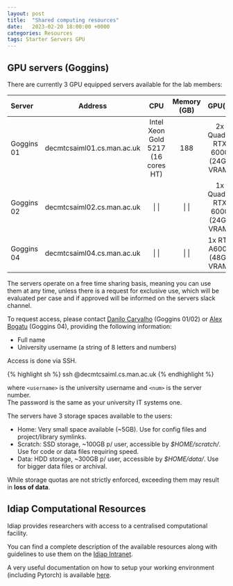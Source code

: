 ```yaml
---
layout: post
title:  "Shared computing resources"
date:   2023-02-20 18:00:00 +0000
categories: Resources
tags: Starter Servers GPU
---
```


## GPU servers (Goggins)

There are currently 3 GPU equipped servers available for the lab members:

| Server | Address | CPU | Memory (GB) | GPU(s) |
| :---- | :----: | :----: | :----: | :----: |
| Goggins 01 | decmtcsaiml01.cs.man.ac.uk | Intel Xeon Gold 5217 (16 cores HT) | 188 | 2x Quadro RTX 6000 (24GB VRAM) |
| Goggins 02 | decmtcsaiml02.cs.man.ac.uk | \| \| | \| \| | 1x Quadro RTX 6000 (24GB VRAM) |
| Goggins 04 | decmtcsaiml04.cs.man.ac.uk | \| \| | \| \| | 1x RTX A6000 (48GB VRAM) |

The servers operate on a free time sharing basis, meaning you can use them at any time, unless there is a request for exclusive use, which will be evaluated per case and if approved will be informed on the servers slack channel.

To request access, please contact [Danilo Carvalho](/people.html#danilo.carvalho) (Goggins 01/02) or [Alex Bogatu](/people.html#alex.bogatu) (Goggins 04), providing the following information:
- Full name
- University username (a string of 8 letters and numbers)

Access is done via SSH. 

{% highlight sh %}
ssh <username>@decmtcsaiml<num>.cs.man.ac.uk
{% endhighlight %}

where `<username>` is the university username and `<num>` is the server number.<br/>
The password is the same as your university IT systems one.

The servers have 3 storage spaces available to the users:

* Home: Very small space available (~5GB). Use for config files and project/library symlinks.
* Scratch: SSD storage, ~100GB p/ user, accessible by *$HOME/scratch/*. Use for code or data files requiring speed.
* Data: HDD storage, ~300GB p/ user, accessible by *$HOME/data/*. Use for bigger data files or archival.

While storage quotas are not strictly enforced, exceeding them may result in **loss of data**. 


## Idiap Computational Resources

Idiap provides researchers with access to a centralised computational facility.

You can find a complete description of the available resources along with guidelines to use them on the [Idiap Intranet](https://secure.idiap.ch/intranet/system/computing/ComputationGrid).

A very useful documentation on how to setup your working environment (including Pytorch) is available [here](https://lab.idiap.ch/devel/local/sq/practical/env.html).